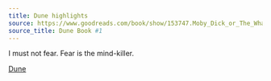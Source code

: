 ```yaml
---
title: Dune highlights
source: https://www.goodreads.com/book/show/153747.Moby_Dick_or_The_Whale
source_title: Dune Book #1
---
```


I must not fear. Fear is the mind-killer.

[Dune](https://www.goodreads.com/book/show/153747.Moby_Dick_or_The_Whale)
